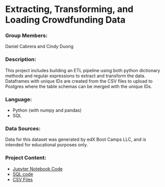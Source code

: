 # Extracting, Transforming, and Loading Crowdfunding Data

### Group Members:
Daniel Cabrera and Cindy Duong

### Description:
This project includes building an ETL pipeline using both python dictionary methods and regular expressions to extract and transform the data. Dataframes with unique IDs are created from the CSV files to upload to Postgres where the table schemas can be merged with the unique IDs. 

### Language:
- Python (with numpy and pandas)
- SQL

### Data Sources:
Data for this dataset was generated by edX Boot Camps LLC, and is intended for educational purposes only.

### Project Content:
- [Jupyter Notebook Code](https://github.com/cindyd97/Crowdfunding_with_ETL/blob/main/ETL_Mini_Project_CDuong_DCabrera.ipynb)
- [SQL code](https://github.com/cindyd97/Crowdfunding_with_ETL/blob/main/crowdfunding_db_schema.sql.sql)
- [CSV Files](https://github.com/cindyd97/Crowdfunding_with_ETL/tree/main/Resources)
